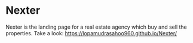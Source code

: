 # Nexter
Nexter is the landing page for a real estate agency which buy and sell the properties.
Take a look:
https://lopamudrasahoo960.github.io/Nexter/
